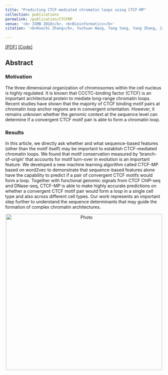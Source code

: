 ```yaml
---
title: "Predicting CTCF-mediated chromatin loops using CTCF-MP"
collection: publications
permalink: /publication/CTCFMP
venue: '<b> ISMB 2018</b>, <b>Bioinformatics</b>'
citation: '<b>Ruochi Zhang</b>, Yuchuan Wang, Yang Yang, Yang Zhang, Jian Ma.'

---  
```

[[PDF]](https://ruochiz.github.io/files/bty248.pdf) [[Code]](https://github.com/ma-compbio/CTCF-MP)


## Abstract
### Motivation
The three dimensional organization of chromosomes within the cell nucleus is highly regulated. It is known that CCCTC-binding factor (CTCF) is an important architectural protein to mediate long-range chromatin loops. Recent studies have shown that the majority of CTCF binding motif pairs at chromatin loop anchor regions are in convergent orientation. However, it remains unknown whether the genomic context at the sequence level can determine if a convergent CTCF motif pair is able to form a chromatin loop.
### Results
In this article, we directly ask whether and what sequence-based features (other than the motif itself) may be important to establish CTCF-mediated chromatin loops. We found that motif conservation measured by ‘branch-of-origin’ that accounts for motif turn-over in evolution is an important feature. We developed a new machine learning algorithm called CTCF-MP based on word2vec to demonstrate that sequence-based features alone have the capability to predict if a pair of convergent CTCF motifs would form a loop. Together with functional genomic signals from CTCF ChIP-seq and DNase-seq, CTCF-MP is able to make highly accurate predictions on whether a convergent CTCF motif pair would form a loop in a single cell type and also across different cell types. Our work represents an important step further to understand the sequence determinants that may guide the formation of complex chromatin architectures.

<p align="center">
  <img src="https://ruochiz.github.io/images/CTCFMP_overview.png?raw=true" alt="Photo" style="width: 500px;"/> 
</p>